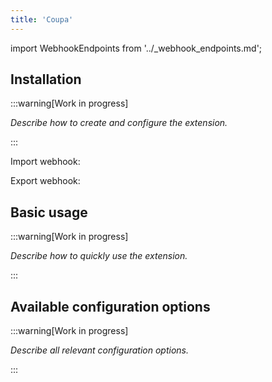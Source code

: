```yaml
---
title: 'Coupa'
---
```


import WebhookEndpoints from '../\_webhook_endpoints.md';

## Installation

:::warning[Work in progress]

_Describe how to create and configure the extension._

:::

Import webhook:

<WebhookEndpoints
  eu1="https://elis.rossum.ai/svc/scheduled-imports/api/coupa/v1/import"
/>

Export webhook:

<WebhookEndpoints />

## Basic usage

:::warning[Work in progress]

_Describe how to quickly use the extension._

:::

## Available configuration options

:::warning[Work in progress]

_Describe all relevant configuration options._

:::
